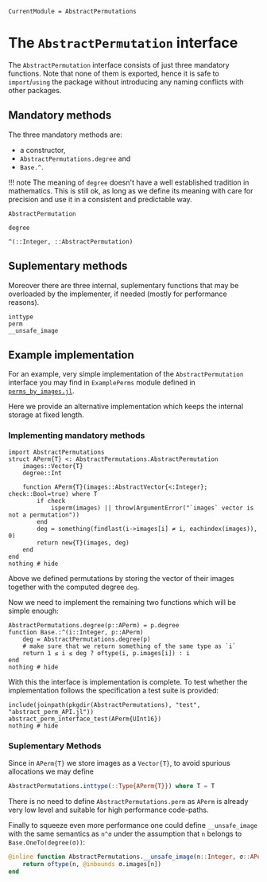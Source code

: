 ```@meta
CurrentModule = AbstractPermutations
```

# The `AbstractPermutation` interface

The `AbstractPermutation` interface consists of just three mandatory functions.
Note that none of them is exported, hence it is safe to `import`/`using`
the package without introducing any naming conflicts with other packages.

## Mandatory methods

The three mandatory methods are:

* a constructor,
* `AbstractPermutations.degree` and
* `Base.^`.

!!! note
    The meaning of `degree` doesn't have a well established tradition in
    mathematics. This is still ok, as long as we define its meaning with care
    for precision and use it in a consistent and predictable way.

```@docs
AbstractPermutation
```

```@docs
degree
```

```@docs
^(::Integer, ::AbstractPermutation)
```

## Suplementary methods

Moreover there are three internal, suplementary functions that may be overloaded
by the implementer, if needed (mostly for performance reasons).

```@docs
inttype
perm
__unsafe_image
```

## Example implementation

For an example, very simple implementation of the `AbstractPermutation`
interface you may find in `ExamplePerms` module defined in
[`perms_by_images.jl`](https://github.com/kalmarek/AbstractPermutations.jl/blob/main/test/perms_by_images.jl).

Here we provide an alternative implementation which keeps the internal
storage at fixed length.

### Implementing mandatory methods

```@example APerm
import AbstractPermutations
struct APerm{T} <: AbstractPermutations.AbstractPermutation
    images::Vector{T}
    degree::Int

    function APerm{T}(images::AbstractVector{<:Integer}; check::Bool=true) where T
        if check
            isperm(images) || throw(ArgumentError("`images` vector is not a permutation"))
        end
        deg = something(findlast(i->images[i] ≠ i, eachindex(images)), 0)
        return new{T}(images, deg)
    end
end
nothing # hide
```

Above we defined permutations by storing the vector of their images together
with the computed degree `deg`.

Now we need to implement the remaining two functions which will be simple enough:

```@example APerm
AbstractPermutations.degree(p::APerm) = p.degree
function Base.:^(i::Integer, p::APerm)
    deg = AbstractPermutations.degree(p)
    # make sure that we return something of the same type as `i`
    return 1 ≤ i ≤ deg ? oftype(i, p.images[i]) : i
end
nothing # hide
```

With this the interface is implementation is complete. To test whether the implementation
follows the specification a test suite is provided:

```@example APerm
include(joinpath(pkgdir(AbstractPermutations), "test", "abstract_perm_API.jl"))
abstract_perm_interface_test(APerm{UInt16})
nothing # hide
```

### Suplementary Methods

Since in `APerm{T}` we store images as a `Vector{T}`, to avoid spurious
allocations we may define

```julia
AbstractPermutations.inttype(::Type{APerm{T}}) where T = T
```

There is no need to define `AbstractPermutations.perm` as `APerm` is already
very low level and suitable for high performance code-paths.

Finally to squeeze even more performance one could define `__unsafe_image`
with the same semantics as `n^σ` under the assumption that `n` belongs to
`Base.OneTo(degree(σ))`:

```julia
@inline function AbstractPermutations.__unsafe_image(n::Integer, σ::APerm)
    return oftype(n, @inbounds σ.images[n])
end
```

